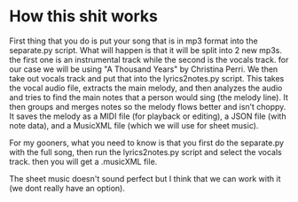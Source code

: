 # How this shit works

First thing that you do is put your song that is in mp3 format into the separate.py script. What will happen is that it will be split into 2 new mp3s. the first one is an instrumental track while the second is the vocals track. for our case we will be using "A Thousand Years" by Christina Perri. We then take out vocals track and put that into the lyrics2notes.py script. This takes the vocal audio file, extracts the main melody, and then analyzes the audio and tries to find the main notes that a person would sing (the melody line). It then groups and merges notes so the melody flows better and isn’t choppy. It saves the melody as a MIDI file (for playback or editing), a JSON file (with note data), and a MusicXML file (which we will use for sheet music).

For my gooners, what you need to know is that you first do the separate.py with the full song, then run the lyrics2notes.py script and select the vocals track. then you will get a .musicXML file.

The sheet music doesn't sound perfect but I think that we can work with it (we dont really have an option).
